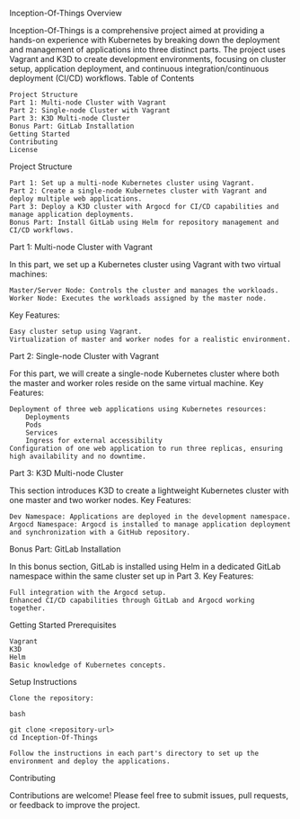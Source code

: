 Inception-Of-Things
Overview

Inception-Of-Things is a comprehensive project aimed at providing a hands-on experience with Kubernetes by breaking down the deployment and management of applications into three distinct parts. The project uses Vagrant and K3D to create development environments, focusing on cluster setup, application deployment, and continuous integration/continuous deployment (CI/CD) workflows.
Table of Contents

    Project Structure
    Part 1: Multi-node Cluster with Vagrant
    Part 2: Single-node Cluster with Vagrant
    Part 3: K3D Multi-node Cluster
    Bonus Part: GitLab Installation
    Getting Started
    Contributing
    License

Project Structure

    Part 1: Set up a multi-node Kubernetes cluster using Vagrant.
    Part 2: Create a single-node Kubernetes cluster with Vagrant and deploy multiple web applications.
    Part 3: Deploy a K3D cluster with Argocd for CI/CD capabilities and manage application deployments.
    Bonus Part: Install GitLab using Helm for repository management and CI/CD workflows.

Part 1: Multi-node Cluster with Vagrant

In this part, we set up a Kubernetes cluster using Vagrant with two virtual machines:

    Master/Server Node: Controls the cluster and manages the workloads.
    Worker Node: Executes the workloads assigned by the master node.

Key Features:

    Easy cluster setup using Vagrant.
    Virtualization of master and worker nodes for a realistic environment.

Part 2: Single-node Cluster with Vagrant

For this part, we will create a single-node Kubernetes cluster where both the master and worker roles reside on the same virtual machine.
Key Features:

    Deployment of three web applications using Kubernetes resources:
        Deployments
        Pods
        Services
        Ingress for external accessibility
    Configuration of one web application to run three replicas, ensuring high availability and no downtime.

Part 3: K3D Multi-node Cluster

This section introduces K3D to create a lightweight Kubernetes cluster with one master and two worker nodes.
Key Features:

    Dev Namespace: Applications are deployed in the development namespace.
    Argocd Namespace: Argocd is installed to manage application deployment and synchronization with a GitHub repository.

Bonus Part: GitLab Installation

In this bonus section, GitLab is installed using Helm in a dedicated GitLab namespace within the same cluster set up in Part 3.
Key Features:

    Full integration with the Argocd setup.
    Enhanced CI/CD capabilities through GitLab and Argocd working together.

Getting Started
Prerequisites

    Vagrant
    K3D
    Helm
    Basic knowledge of Kubernetes concepts.

Setup Instructions

    Clone the repository:

    bash

    git clone <repository-url>
    cd Inception-Of-Things

    Follow the instructions in each part's directory to set up the environment and deploy the applications.

Contributing

Contributions are welcome! Please feel free to submit issues, pull requests, or feedback to improve the project.
